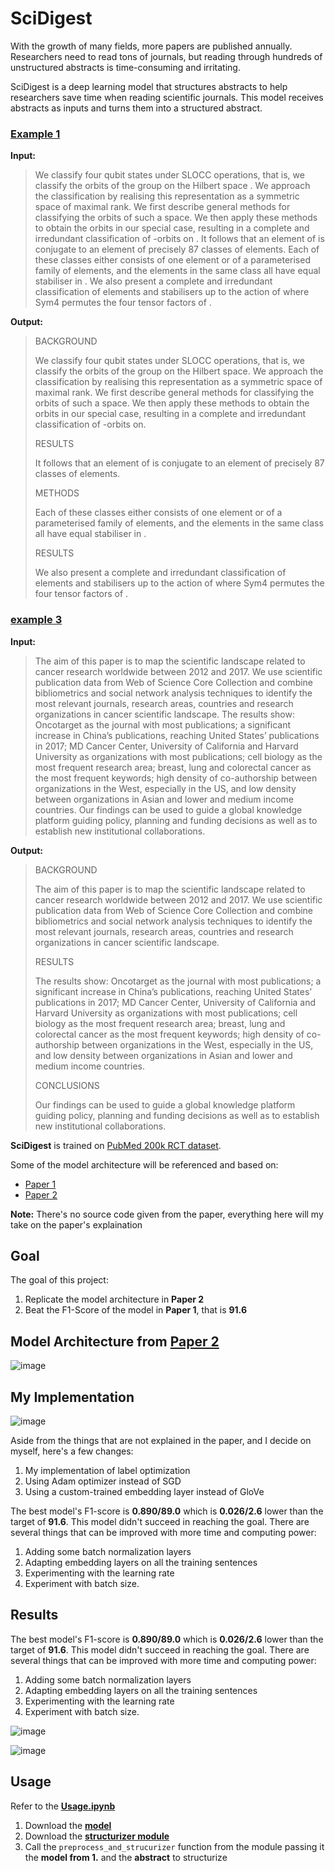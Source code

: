 # SciDigest

With the growth of many fields, more papers are published annually. Researchers need to read tons of journals, but reading through hundreds of unstructured abstracts is time-consuming and irritating. 

SciDigest is a deep learning model that structures abstracts to help researchers save time when reading scientific journals. This model receives abstracts as inputs and turns them into a structured abstract.

### [Example 1](https://iopscience.iop.org/article/10.1088/1751-8121/ac4b13)
**Input:**
> We classify four qubit states under SLOCC operations, that is, we classify the orbits of the group on the Hilbert space . We approach the classification by realising this representation as a symmetric space of maximal rank. We first describe general methods for classifying the orbits of such a space. We then apply these methods to obtain the orbits in our special case, resulting in a complete and irredundant classification of -orbits on . It follows that an element of is conjugate to an element of precisely 87 classes of elements. Each of these classes either consists of one element or of a parameterised family of elements, and the elements in the same class all have equal stabiliser in . We also present a complete and irredundant classification of elements and stabilisers up to the action of where Sym4 permutes the four tensor factors of .

**Output:**
> BACKGROUND
> 
> We classify four qubit states under SLOCC operations, that is, we classify the orbits of the group on the Hilbert space. We approach the classification by realising this representation as a symmetric space of maximal rank. We first describe general methods for classifying the orbits of such a space. We then apply these methods to obtain the orbits in our special case, resulting in a complete and irredundant classification of -orbits on.
> 
> RESULTS
> 
> It follows that an element of is conjugate to an element of precisely 87 classes of elements.
> 
> METHODS
> 
> Each of these classes either consists of one element or of a parameterised family of elements, and the elements in the same class all have equal stabiliser in .
> 
> RESULTS
> 
> We also present a complete and irredundant classification of elements and stabilisers up to the action of where Sym4 permutes the four tensor factors of .

### [example 3](https://www.ncbi.nlm.nih.gov/pmc/articles/PMC6078146/)
**Input:**
> The aim of this paper is to map the scientific landscape related to cancer research worldwide between 2012 and 2017. We use scientific publication data from Web of Science Core Collection and combine bibliometrics and social network analysis techniques to identify the most relevant journals, research areas, countries and research organizations in cancer scientific landscape. The results show: Oncotarget as the journal with most publications; a significant increase in China’s publications, reaching United States’ publications in 2017; MD Cancer Center, University of California and Harvard University as organizations with most publications; cell biology as the most frequent research area; breast, lung and colorectal cancer as the most frequent keywords; high density of co-authorship between organizations in the West, especially in the US, and low density between organizations in Asian and lower and medium income countries. Our findings can be used to guide a global knowledge platform guiding policy, planning and funding decisions as well as to establish new institutional collaborations.

**Output:**
>BACKGROUND
>
> The aim of this paper is to map the scientific landscape related to cancer research worldwide between 2012 and 2017. We use scientific publication data from Web of Science Core Collection and combine bibliometrics and social network analysis techniques to identify the most relevant journals, research areas, countries and research organizations in cancer scientific landscape.
> 
> 
> RESULTS
>
> The results show: Oncotarget as the journal with most publications; a significant increase in China’s publications, reaching United States’ publications in 2017; MD Cancer Center, University of California and Harvard University as organizations with most publications; cell biology as the most frequent research area; breast, lung and colorectal cancer as the most frequent keywords; high density of co-authorship between organizations in the West, especially in the US, and low density between organizations in Asian and lower and medium income countries.
> 
> CONCLUSIONS
>
> Our findings can be used to guide a global knowledge platform guiding policy, planning and funding decisions as well as to establish new institutional collaborations.

**SciDigest** is trained on [PubMed 200k RCT dataset](https://github.com/Franck-Dernoncourt/pubmed-rct).

Some of the model architecture will be referenced and based on:
* [Paper 1](https://arxiv.org/pdf/1710.06071.pdf)
* [Paper 2](https://arxiv.org/pdf/1612.05251.pdf)

**Note:** There's no source code given from the paper, everything here will my take on the paper's explaination

## Goal
The goal of this project:
1. Replicate the model architecture in **Paper 2**
2. Beat the F1-Score of the model in **Paper 1**, that is **91.6**

## Model Architecture from [Paper 2](https://arxiv.org/pdf/1612.05251.pdf)

![image](https://drive.google.com/uc?export=view&id=1237sz70ncTkzRxKoIufBSh3Q-xkUcuHt)

## My Implementation
![image](https://drive.google.com/uc?export=view&id=11XziiCR8e1CGwj_ecwCiuOJN_t_rvUcS)

Aside from the things that are not explained in the paper, and I decide on myself, here's a few changes:
1. My implementation of label optimization
2. Using Adam optimizer instead of SGD
3. Using a custom-trained embedding layer instead of GloVe


The best model's F1-score is **0.890/89.0** which is **0.026/2.6** lower than the target of **91.6**. This model didn't succeed in reaching the goal. There are several things that can be improved with more time and computing power:
1. Adding some batch normalization layers
2. Adapting embedding layers on all the training sentences
3. Experimenting with the learning rate
4. Experiment with batch size.

## Results
The best model's F1-score is **0.890/89.0** which is **0.026/2.6** lower than the target of **91.6**. This model didn't succeed in reaching the goal. There are several things that can be improved with more time and computing power:
1. Adding some batch normalization layers
2. Adapting embedding layers on all the training sentences
3. Experimenting with the learning rate
4. Experiment with batch size.

![image](https://drive.google.com/uc?export=view&id=1-4-U0t7Q6zCS-YroKJCkIiSGo0yINlbD)

![image](https://drive.google.com/uc?export=view&id=1-4tpBMgiPMCTqIhPYcaTZNJixcn9mtHl)

## Usage
Refer to the [**Usage.ipynb**](https://github.com/Justin-Jonany/SciDigest/blob/4d9cae9a452b49270c993894f83132208b0f9323/Usage.ipynb)

1. Download the [**model**](https://github.com/Justin-Jonany/SciDigest/blob/4d9cae9a452b49270c993894f83132208b0f9323/best_model.keras)
2. Download the [**structurizer module**](https://github.com/Justin-Jonany/SciDigest/blob/main/structurizer_module.py)
3. Call the `preprocess_and_strucurizer` function from the module passing it the **model from 1.** and the **abstract** to structurize
